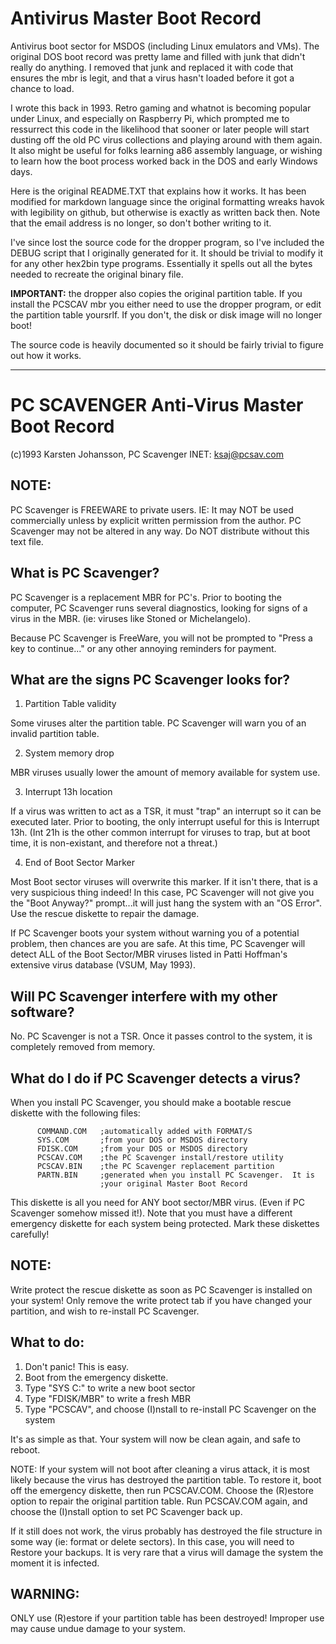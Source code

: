 # Antivirus Master Boot Record

Antivirus boot sector for MSDOS (including Linux emulators and VMs). The original DOS boot record was pretty lame and filled with junk that didn't really do anything. I removed that junk and replaced it with code that ensures the mbr is legit, and that a virus hasn't loaded before it got a chance to load.

I wrote this back in 1993. Retro gaming and whatnot is becoming popular under Linux, and especially on Raspberry Pi, which prompted me to ressurrect this code in the likelihood that sooner or later people will start dusting off the old PC virus collections and playing around with them again. It also might be useful for folks learning a86 assembly language, or wishing to learn how the boot process worked back in the DOS and early Windows days.

Here is the original README.TXT that explains how it works. It has been modified for markdown language since the original formatting wreaks havok with legibility on github, but otherwise is exactly as written back then. Note that the email address is no longer, so don't bother writing to it. 

I've since lost the source code for the dropper program, so I've included the DEBUG script that I originally generated for it. It should be trivial to modify it for any other hex2bin type programs. Essentially it spells out all the bytes needed to recreate the original binary file. 

**IMPORTANT:** the dropper also copies the original partition table. If you install the PCSCAV mbr you either need to use the dropper program, or edit the partition table yoursrlf. If you don't, the disk or disk image will no longer boot!

The source code is heavily documented so it should be fairly trivial to figure out how it works.

---

# PC SCAVENGER Anti-Virus Master Boot Record


(c)1993 Karsten Johansson, PC Scavenger   INET: ksaj@pcsav.com



## NOTE:
PC Scavenger is FREEWARE to private users.  IE:  It may NOT be used commercially unless by explicit written permission from the author. PC Scavenger may not be altered in any way.  Do NOT distribute without this text file.



## What is PC Scavenger?

PC Scavenger is a replacement MBR for PC's.  Prior to booting the computer, PC Scavenger runs several diagnostics, looking for signs of a virus in the MBR.  (ie:  viruses like Stoned or Michelangelo).

Because PC Scavenger is FreeWare, you will not be prompted to "Press a key to continue..." or any other annoying reminders for
payment.



## What are the signs PC Scavenger looks for?


1.  Partition Table validity

Some viruses alter the partition table.  PC Scavenger will warn you of an invalid partition table.

2.  System memory drop

MBR viruses usually lower the amount of memory available for system use.

3.  Interrupt 13h location

If a virus was written to act as a TSR, it must "trap" an interrupt so it can be executed later.  Prior to booting, the only interrupt useful for this is Interrupt 13h. (Int 21h is the other common interrupt for viruses to trap, but at boot time, it is non-existant, and therefore not a threat.)

4.  End of Boot Sector Marker

Most Boot sector viruses will overwrite this marker. If it isn't there, that is a very suspicious thing indeed!  In this case, PC Scavenger will not give you the "Boot Anyway?" prompt...it will just hang the system with an "OS Error". Use the rescue diskette to repair the damage.

If PC Scavenger boots your system without warning you of a potential problem, then chances are you are safe.  At this time, PC Scavenger will detect ALL of the Boot Sector/MBR viruses listed in Patti Hoffman's extensive virus database (VSUM, May 1993).




## Will PC Scavenger interfere with my other software?

No. PC Scavenger is not a TSR. Once it passes control to the system, it is completely removed from memory.



## What do I do if PC Scavenger detects a virus?

When you install PC Scavenger, you should make a bootable rescue diskette with the following files:

          COMMAND.COM   ;automatically added with FORMAT/S 
          SYS.COM       ;from your DOS or MSDOS directory
          FDISK.COM     ;from your DOS or MSDOS directory
          PCSCAV.COM    ;the PC Scavenger install/restore utility
          PCSCAV.BIN    ;the PC Scavenger replacement partition
          PARTN.BIN     ;generated when you install PC Scavenger.  It is
                        ;your original Master Boot Record

This diskette is all you need for ANY boot sector/MBR virus. (Even if PC Scavenger somehow missed it!).  Note that you must have a different emergency diskette for each system being protected. Mark these diskettes carefully!

## NOTE:

Write protect the rescue diskette as soon as PC Scavenger is installed on your system!  Only remove the write protect tab if you have changed your partition, and wish to re-install PC Scavenger.

## What to do:

1.  Don't panic!  This is easy.
2.  Boot from the emergency diskette.
3.  Type "SYS C:" to write a new boot sector
4.  Type "FDISK/MBR" to write a fresh MBR
5.  Type "PCSCAV", and choose (I)nstall to re-install PC Scavenger on the system

It's as simple as that.  Your system will now be clean again, and safe to reboot.

NOTE:  If your system will not boot after cleaning a virus attack, it is most likely because the virus has destroyed the partition table.  To restore it, boot off the emergency diskette, then run PCSCAV.COM.  Choose the (R)estore option to repair the original partition table.  Run PCSCAV.COM again, and choose the (I)nstall option to set PC Scavenger back up.

If it still does not work, the virus probably has destroyed the file structure in some way (ie: format or delete sectors). In this case, you will need to Restore your backups.  It is very rare that a virus will damage the system the moment it is infected.

## WARNING:  

ONLY use (R)estore if your partition table has been destroyed!  Improper use may cause undue damage to your system.
